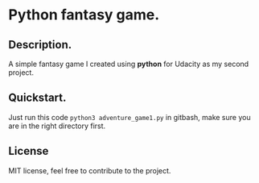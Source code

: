 # Python fantasy game.

## Description.
A simple fantasy game I created using **python** for Udacity as my second project.

## Quickstart.
Just run this code ``python3 adventure_game1.py``  in gitbash, make sure you are in the right directory first.

## License
MIT license, feel free to contribute to the project.
